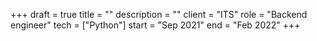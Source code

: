 +++ 
draft       = true
title       = ""
description = ""
client      = "ITS"
role        = "Backend engineer"
tech        = ["Python"]
start       = "Sep 2021"
end         = "Feb 2022"
+++

